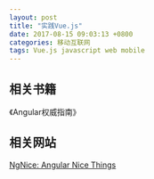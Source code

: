 ```yaml
---
layout: post
title: "实践Vue.js"
date: 2017-08-15 09:03:13 +0800
categories: 移动互联网
tags: Vue.js javascript web mobile
---
```


## 相关书籍

《Angular权威指南》

## 相关网站

[NgNice: Angular Nice Things](http://www.ngnice.com/)